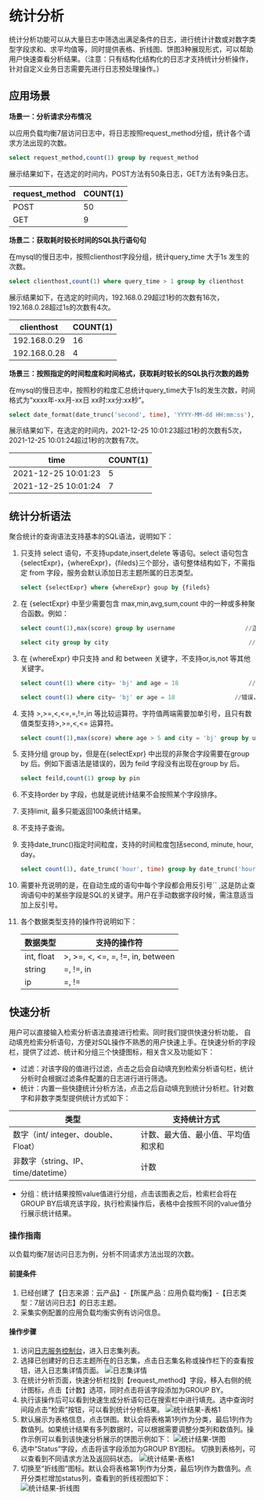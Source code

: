 # 统计分析  
统计分析功能可以从大量日志中筛选出满足条件的日志，进行统计计数或对数字类型字段求和、求平均值等，同时提供表格、折线图、饼图3种展现形式，可以帮助用户快速查看分析结果。（注意：只有结构化结构化的日志才支持统计分析操作，针对自定义业务日志需要先进行日志预处理操作。）
## 应用场景
**场景一：分析请求分布情况**

以应用负载均衡7层访问日志中，将日志按照request_method分组，统计各个请求方法出现的次数。

```sql
select request_method,count(1) group by request_method
```

展示结果如下，在选定的时间内，POST方法有50条日志，GET方法有9条日志。

| request_method | COUNT(1) |
| -------------- | -------- |
| POST           | 50       |
| GET            | 9        |


**场景二：获取耗时较长时间的SQL执行语句句** 

在mysql的慢日志中，按照clienthost字段分组，统计query_time 大于1s 发生的次数。

```sql
select clienthost,count(1) where query_time > 1 group by clienthost
```

展示结果如下，在选定的时间内，192.168.0.29超过1秒的次数有16次，192.168.0.28超过1s的次数有4次。

| clienthost   | COUNT(1) |
| ------------ | -------- |
| 192.168.0.29 | 16       |
| 192.168.0.28 | 4        |

**场景三：按照指定的时间粒度和时间格式，获取耗时较长的SQL执行次数的趋势**

在mysql的慢日志中，按照秒的粒度汇总统计query_time大于1s的发生次数，时间格式为“xxxx年-xx月-xx日 xx时:xx分:xx秒”。

```sql
select date_format(date_trunc('second', time), 'YYYY-MM-dd HH:mm:ss'), count(1) where query_time > 1 group by date_format(date_trunc('second', time), 'YYY-MM-dd HH:mm:ss')
```

展示结果如下，在选定的时间内，2021-12-25 10:01:23超过1秒的次数有5次，2021-12-25 10:01:24超过1秒的次数有7次。

| time                | COUNT(1) |
| ------------------- | -------- |
| 2021-12-25 10:01:23 | 5        |
| 2021-12-25 10:01:24 | 7        |

## 统计分析语法

聚合统计的查询语法支持基本的SQL语法，说明如下：

1. 只支持 select 语句，不支持update,insert,delete 等语句。select 语句包含{selectExpr}，{whereExpr}，{fileds}三个部分，语句整体结构如下，不需指定 from 字段，服务会默认添加日志主题所属的日志类型。

   ```sql
   select {selectExpr} where {whereExpr} goup by {fileds} 
   ```

2. 在 {selectExpr} 中至少需要包含 max,min,avg,sum,count 中的一种或多种聚合函数。例如：

   ```sql
   select count(1),max(score) group by username                    //正确
   
   select city group by city										//错误，未包含聚合函数
   ```

3. 在 {whereExpr} 中只支持 and 和 between 关键字，不支持or,is,not 等其他关键字。

   ```sql
   select count(1) where city= 'bj' and age = 18					//正确
   
   select count(1) where city= 'bj' or age = 18					//错误，不支持or关键字	 
   ```

4. 支持 >,>=,<,<=,=,!=,in 等比较运算符。字符值两端需要加单引号，且只有数值类型支持>,>=,<,<= 运算符。

   ```sql
   select count(1),max(score) where age > 5 and city = 'bj' group by username
   ```

5. 支持分组 group by，但是在{selectExpr} 中出现的非聚合字段需要在group by 后。例如下面语法是错误的，因为 feild 字段没有出现在group by 后。

   ```sql
   select feild,count(1) group by pin
   ```

6. 不支持order by 字段，也就是说统计结果不会按照某个字段排序。

7. 支持limit, 最多只能返回100条统计结果。

8. 不支持子查询。

9. 支持date_trunc()指定时间粒度，支持的时间粒度包括second, minute, hour, day。

   ```sql
   select count(1), date_trunc('hour', time) group by date_trunc('hour', time)
   ```

10. 需要补充说明的是，在自动生成的语句中每个字段都会用反引号`` ,这是防止查询语句中的某些字段是SQL的关键字。用户在手动数据字段时候，需注意适当加上反引号。

12. 各个数据类型支持的操作符说明如下：

    | 数据类型   | 支持的操作符                     |
    | ---------- | -------------------------------- |
    | int, float | >, >=, <, <=, =, !=, in, between |
    | string     | =, !=, in                        |
    | ip         | =, !=                            |

## 快速分析
用户可以直接输入检索分析语法直接进行检索。同时我们提供快速分析功能， 自动填充检索分析语句，方便对SQL操作不熟悉的用户快速上手。在快速分析的字段栏，提供了过滤、统计和分组三个快捷图标，相关含义及功能如下：  
- 过滤：对该字段的值进行过滤，点击之后会自动填充到检索分析语句栏，统计分析时会根据过滤条件配置的日志进行进行筛选。  
- 统计：内置一些快捷统计分析方法，点击之后自动填充到统计分析栏。针对数字和非数字类型提供统计方式如下：  

| 类型                                | 支持统计方式                       |
| ----------------------------------- | ---------------------------------- |
| 数字（int/ integer、double、Float） | 计数、最大值、最小值、平均值和求和 |
| 非数字（string、IP、time/datetime） | 计数                               |

- 分组：统计结果按照value值进行分组，点击该图表之后，检索栏会将在GROUP BY后填充该字段，执行检索操作后，表格中会按照不同的value值分行展示统计结果。  
### 操作指南
以负载均衡7层访问日志为例，分析不同请求方法出现的次数。  

#### 前提条件 
1. 已经创建了【日志来源：云产品】-【所属产品：应用负载均衡】-【日志类型：7层访问日志】的日志主题。
2. 采集实例配置的应用负载均衡实例有访问信息。  

#### 操作步骤
1.	访问[日志服务控制台](https://logs-console.jdcloud.com/overview)，进入日志集列表。
2.	选择已创建好的日志主题所在的日志集，点击日志集名称或操作栏下的查看按钮，进入日志集详情页面。
![日志集详情](../../../../../image/LogService/analysis/logset-detail.png) 
3. 在统计分析页面，快速分析栏找到【request_method】字段，移入右侧的统计图标，点击【计数】选项，同时点击将该字段添加为GROUP BY。
4. 执行该操作后可以看到快速生成分析语句已在搜索栏中进行填充。选中查询时间段点击“检索”按钮，可以看到统计分析结果。
![统计结果-表格1](../../../../../image/LogService/analysis/stastic-1.png) 
5. 默认展示为表格信息，点击饼图。默认会将表格第1列作为分类，最后1列作为数值列。如果统计结果有多列数据时，可以根据需要调整分类列和数值列。操作示例可以看到该快速分析展示的饼图示例如下：
![统计结果-饼图](../../../../../image/LogService/analysis/stastic-2.png)  
6. 选中“Status”字段，点击将该字段添加为GROUP BY图标。 切换到表格列，可以查看到不同请求方法及返回码状态。
![统计结果-表格1](../../../../../image/LogService/analysis/stastic-3.png) 
7. 切换至“折线图”图标。默认会将表格第1列作为分类，最后1列作为数值列。点开分类栏增加status列，查看到的折线视图如下：  
![统计结果-折线图](../../../../../image/LogService/analysis/stastic-4.png)  